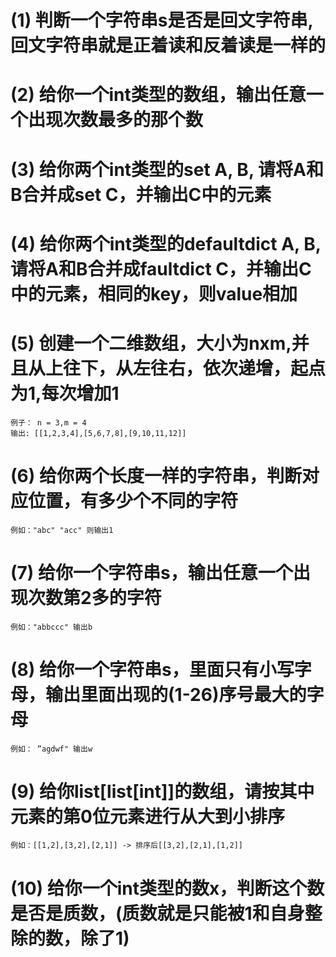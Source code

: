 


# (1) 判断一个字符串s是否是回文字符串,回文字符串就是正着读和反着读是一样的

# (2) 给你一个int类型的数组，输出任意一个出现次数最多的那个数

# (3) 给你两个int类型的set A, B, 请将A和B合并成set C，并输出C中的元素

# (4) 给你两个int类型的defaultdict A, B, 请将A和B合并成faultdict C，并输出C中的元素，相同的key，则value相加

# (5) 创建一个二维数组，大小为nxm,并且从上往下，从左往右，依次递增，起点为1,每次增加1
    例子： n = 3,m = 4
    输出: [[1,2,3,4],[5,6,7,8],[9,10,11,12]]

# (6) 给你两个长度一样的字符串，判断对应位置，有多少个不同的字符
    例如："abc" "acc" 则输出1

# (7) 给你一个字符串s，输出任意一个出现次数第2多的字符
    例如："abbccc" 输出b

# (8) 给你一个字符串s，里面只有小写字母，输出里面出现的(1-26)序号最大的字母
    例如： ”agdwf" 输出w

# (9) 给你list[list[int]]的数组，请按其中元素的第0位元素进行从大到小排序
    例如：[[1,2],[3,2],[2,1]] -> 排序后[[3,2],[2,1],[1,2]]

# (10) 给你一个int类型的数x，判断这个数是否是质数，(质数就是只能被1和自身整除的数，除了1)

